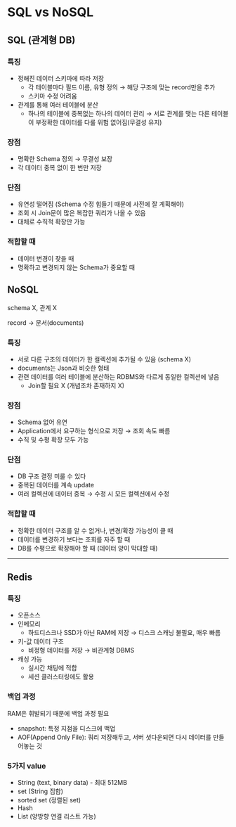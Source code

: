# SQL vs NoSQL

## SQL (관계형 DB)

### 특징

- 정해진 데이터 스키마에 따라 저장
  - 각 테이블마다 필드 이름, 유형 정의 → 해당 구조에 맞는 record만을 추가
  - 스키마 수정 어려움
- 관계를 통해 여러 테이블에 분산
  - 하나의 테이블에 중복없는 하나의 데이터 관리 → 서로 관계를 맺는 다른 테이블이 부정확한 데이터를 다룰 위험 없어짐(무결성 유지)

### 장점

- 명확한 Schema 정의 → 무결성 보장
- 각 데이터 중복 없이 한 번만 저장

### 단점

- 유연성 떨어짐 (Schema 수정 힘들기 때문에 사전에 잘 계획해야)
- 조회 시 Join문이 많은 복잡한 쿼리가 나올 수 있음
- 대체로 수직적 확장만 가능

### 적합할 때

- 데이터 변경이 잦을 때
- 명확하고 변경되지 않는 Schema가 중요할 때

## NoSQL

schema X, 관계 X

record → 문서(documents)

### 특징

- 서로 다른 구조의 데이터가 한 컬렉션에 추가될 수 있음 (schema X)
- documents는 Json과 비슷한 형태
- 관련 데이터를 여러 테이블에 분산하는 RDBMS와 다르게 동일한 컬렉션에 넣음
  - Join할 필요 X (개념조차 존재하지 X)

### 장점

- Schema 없어 유연
- Application에서 요구하는 형식으로 저장 → 조회 속도 빠름
- 수직 및 수평 확장 모두 가능

### 단점

- DB 구조 결정 미룰 수 있다
- 중복된 데이터를 계속 update
- 여러 컬렉션에 데이터 중복 → 수정 시 모든 컬렉션에서 수정

### 적합할 때

- 정확한 데이터 구조를 알 수 없거나, 변경/확장 가능성이 클 때
- 데이터를 변경하기 보다는 조회를 자주 할 때
- DB를 수평으로 확장해야 할 때 (데이터 양이 막대할 때)



 

---

 



## Redis

### 특징

- 오픈소스
- 인메모리
  - 하드디스크나 SSD가 아닌 RAM에 저장 → 디스크 스캐닝 불필요, 매우 빠름
- 키-값 데이터 구조
  - 비정형 데이터를 저장 → 비관계형 DBMS
- 캐싱 가능
  - 실시간 채팅에 적합
  - 세션 클러스터링에도 활용

### 백업 과정

RAM은 휘발되기 때문에 백업 과정 필요

- snapshot: 특정 지점을 디스크에 백업
- AOF(Append Only File): 쿼리 저장해두고, 서버 셧다운되면 다시 데이터를 만들어놓는 것

### 5가지 value

- String (text, binary data) - 최대 512MB
- set (String 집합)
- sorted set (정렬된 set)
- Hash
- List (양방향 연결 리스트 가능)

  
